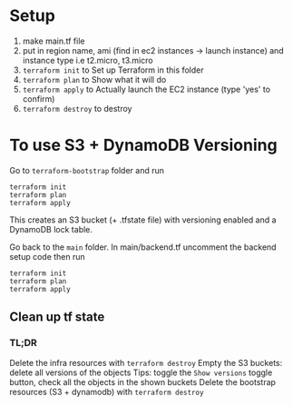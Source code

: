 # Setup

1. make main.tf file
2. put in region name, ami (find in ec2 instances -> launch instance) and instance type i.e t2.micro, t3.micro
3. `terraform init` to Set up Terraform in this folder
4. `terraform plan` to Show what it will do
5. `terraform apply` to Actually launch the EC2 instance (type 'yes' to confirm)
6. `terraform destroy` to destroy


# To use S3 + DynamoDB Versioning

Go to `terraform-bootstrap` folder and run
```
terraform init
terraform plan
terraform apply
```

This creates an S3 bucket (+ .tfstate file) with versioning enabled and a DynamoDB lock table.

Go back to the `main` folder.
In main/backend.tf uncomment the backend setup code then run
```
terraform init
terraform plan
terraform apply
```

## Clean up tf state

### TL;DR
Delete the infra resources with `terraform destroy`
Empty the S3 buckets: delete all versions of the objects
Tips: toggle the `Show versions` toggle button, check all the objects in the shown buckets
Delete the bootstrap resources (S3 + dynamodb) with `terraform destroy`
